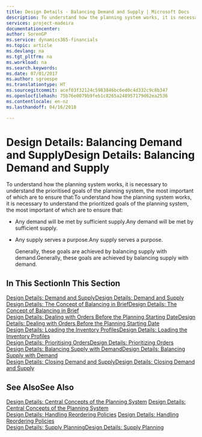 ```yaml
---
title: Design Details - Balancing Demand and Supply | Microsoft Docs
description: To understand how the planning system works, it is necessary to understand the prioritised goals of the planning system, the most important of which are to ensure that any demand will be met by sufficient supply and any supply serves a purpose.
services: project-madeira
documentationcenter: 
author: SorenGP
ms.service: dynamics365-financials
ms.topic: article
ms.devlang: na
ms.tgt_pltfrm: na
ms.workload: na
ms.search.keywords: 
ms.date: 07/01/2017
ms.author: sgroespe
ms.translationtype: HT
ms.sourcegitcommit: acef03f32124c5983846bc6ed0c4d332c9c8b347
ms.openlocfilehash: 75b76e0079b9feb1c8265a248957179d62ea2536
ms.contentlocale: en-nz
ms.lasthandoff: 04/16/2018

---
```

# <a name="design-details-balancing-demand-and-supply"></a><span data-ttu-id="4984d-103">Design Details: Balancing Demand and Supply</span><span class="sxs-lookup"><span data-stu-id="4984d-103">Design Details: Balancing Demand and Supply</span></span>
<span data-ttu-id="4984d-104">To understand how the planning system works, it is necessary to understand the prioritised goals of the planning system, the most important of which are to ensure that:</span><span class="sxs-lookup"><span data-stu-id="4984d-104">To understand how the planning system works, it is necessary to understand the prioritized goals of the planning system, the most important of which are to ensure that:</span></span>  

- <span data-ttu-id="4984d-105">Any demand will be met by sufficient supply.</span><span class="sxs-lookup"><span data-stu-id="4984d-105">Any demand will be met by sufficient supply.</span></span>  
- <span data-ttu-id="4984d-106">Any supply serves a purpose.</span><span class="sxs-lookup"><span data-stu-id="4984d-106">Any supply serves a purpose.</span></span>  

  <span data-ttu-id="4984d-107">Generally, these goals are achieved by balancing supply with demand.</span><span class="sxs-lookup"><span data-stu-id="4984d-107">Generally, these goals are achieved by balancing supply with demand.</span></span>  

## <a name="in-this-section"></a><span data-ttu-id="4984d-108">In This Section</span><span class="sxs-lookup"><span data-stu-id="4984d-108">In This Section</span></span>  
[<span data-ttu-id="4984d-109">Design Details: Demand and Supply</span><span class="sxs-lookup"><span data-stu-id="4984d-109">Design Details: Demand and Supply</span></span>](design-details-demand-and-supply.md)  
[<span data-ttu-id="4984d-110">Design Details: The Concept of Balancing in Brief</span><span class="sxs-lookup"><span data-stu-id="4984d-110">Design Details: The Concept of Balancing in Brief</span></span>](design-details-the-concept-of-balancing-in-brief.md)  
[<span data-ttu-id="4984d-111">Design Details: Dealing with Orders Before the Planning Starting Date</span><span class="sxs-lookup"><span data-stu-id="4984d-111">Design Details: Dealing with Orders Before the Planning Starting Date</span></span>](design-details-dealing-with-orders-before-the-planning-starting-date.md)  
[<span data-ttu-id="4984d-112">Design Details: Loading the Inventory Profiles</span><span class="sxs-lookup"><span data-stu-id="4984d-112">Design Details: Loading the Inventory Profiles</span></span>](design-details-loading-the-inventory-profiles.md)  
[<span data-ttu-id="4984d-113">Design Details: Prioritising Orders</span><span class="sxs-lookup"><span data-stu-id="4984d-113">Design Details: Prioritizing Orders</span></span>](design-details-prioritizing-orders.md)  
[<span data-ttu-id="4984d-114">Design Details: Balancing Supply with Demand</span><span class="sxs-lookup"><span data-stu-id="4984d-114">Design Details: Balancing Supply with Demand</span></span>](design-details-balancing-supply-with-demand.md)  
[<span data-ttu-id="4984d-115">Design Details: Closing Demand and Supply</span><span class="sxs-lookup"><span data-stu-id="4984d-115">Design Details: Closing Demand and Supply</span></span>](design-details-closing-demand-and-supply.md)  

## <a name="see-also"></a><span data-ttu-id="4984d-116">See Also</span><span class="sxs-lookup"><span data-stu-id="4984d-116">See Also</span></span>  
 <span data-ttu-id="4984d-117">[Design Details: Central Concepts of the Planning System](design-details-central-concepts-of-the-planning-system.md) </span><span class="sxs-lookup"><span data-stu-id="4984d-117">[Design Details: Central Concepts of the Planning System](design-details-central-concepts-of-the-planning-system.md) </span></span>  
 <span data-ttu-id="4984d-118">[Design Details: Handling Reordering Policies](design-details-handling-reordering-policies.md) </span><span class="sxs-lookup"><span data-stu-id="4984d-118">[Design Details: Handling Reordering Policies](design-details-handling-reordering-policies.md) </span></span>  
 [<span data-ttu-id="4984d-119">Design Details: Supply Planning</span><span class="sxs-lookup"><span data-stu-id="4984d-119">Design Details: Supply Planning</span></span>](design-details-supply-planning.md)

